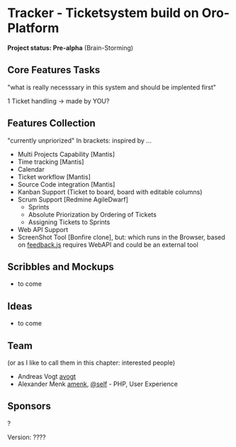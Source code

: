Tracker - Ticketsystem build on Oro-Platform
=======

**Project status: Pre-alpha** (Brain-Storming)

Core Features Tasks
------

"what is really necesssary in this system and should be implented first"

  1 Ticket handling -> made by YOU?
    
Features Collection
------

"currently unpriorized"
In brackets: inspired by ...

  - Multi Projects Capability [Mantis]
  - Time tracking [Mantis]
  - Calendar
  - Ticket workflow [Mantis]
  - Source Code integration [Mantis]
  - Kanban Support (Ticket to board, board with editable columns)
  - Scrum Support [Redmine AgileDwarf]
    - Sprints
    - Absolute Priorization by Ordering of Tickets
    - Assigning Tickets to Sprints
  - Web API Support
  - ScreenShot Tool [Bonfire clone], but: which runs in the Browser, based on [feedback.js](http://experiments.hertzen.com/jsfeedback/) requires WebAPI and could be an external tool
  

Scribbles and Mockups
-----

  - to come

Ideas
-----

  - to come

Team
----

(or as I like to call them in this chapter: interested people)

* Andreas Vogt [avogt](http://www.github.com/avogt)
* Alexander Menk [amenk](http://www.github.com/amenk), [@self](http://twitter.com/self) - PHP, User Experience
    
Sponsors
--------

?

Version: ????



